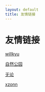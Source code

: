 ```yaml
---
layout: default
title: 友情链接
---
```

# 友情链接

[willkyu](https://willkyu.github.io)

[自然公园](https://haku76.github.io/)

[无论](https://wulun0102.github.io/)

[xzonn](https://xzonn.top/)
